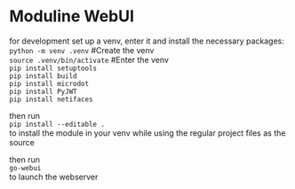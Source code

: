 # Moduline WebUI

for development set up a venv, enter it and install the necessary packages:  
`python -m venv .venv` #Create the venv  
`source .venv/bin/activate` #Enter the venv  
`pip install setuptools`  
`pip install build`  
`pip install microdot`  
`pip install PyJWT`  
`pip install netifaces`  

then run  
`pip install --editable .`  
to install the module in your venv while using the regular project files as the source

then run  
`go-webui`  
to launch the webserver